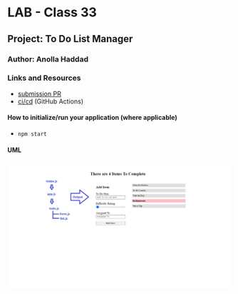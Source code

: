 # LAB - Class 33

## Project: To Do List Manager

### Author: Anolla Haddad

### Links and Resources

- [submission PR](https://github.com/401-advanced-javascript-Anolla/todo/pull/3)
- [ci/cd](https://github.com/401-advanced-javascript-Anolla/todo/pull/1/checks?check_run_id=839564020) (GitHub Actions)
<!-- - [back-end server url](http://xyz.com) (when applicable) -->
<!-- - [front-end application](http://xyz.com) (when applicable) -->

<!-- ### Setup

#### `.env` requirements (where applicable) -->

<!-- i.e.

- `PORT` - Port Number
- `MONGODB_URI` - URL to the running mongo instance/db -->

#### How to initialize/run your application (where applicable)

- `npm start`

<!-- #### How to use your library (where applicable) -->

<!-- #### Tests

- How do you run tests?
- Any tests of note?
- Describe any tests that you did not complete, skipped, etc -->

#### UML

![UML](./assests/lab31.png)